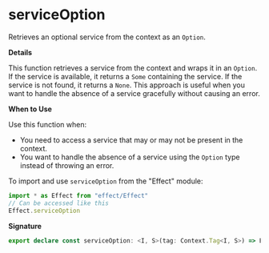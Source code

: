 # serviceOption

Retrieves an optional service from the context as an `Option`.

**Details**

This function retrieves a service from the context and wraps it in an
`Option`. If the service is available, it returns a `Some` containing the
service. If the service is not found, it returns a `None`. This approach is
useful when you want to handle the absence of a service gracefully without
causing an error.

**When to Use**

Use this function when:

- You need to access a service that may or may not be present in the context.
- You want to handle the absence of a service using the `Option` type instead
  of throwing an error.

To import and use `serviceOption` from the "Effect" module:

```ts
import * as Effect from "effect/Effect"
// Can be accessed like this
Effect.serviceOption
```

**Signature**

```ts
export declare const serviceOption: <I, S>(tag: Context.Tag<I, S>) => Effect<Option.Option<S>>
```
